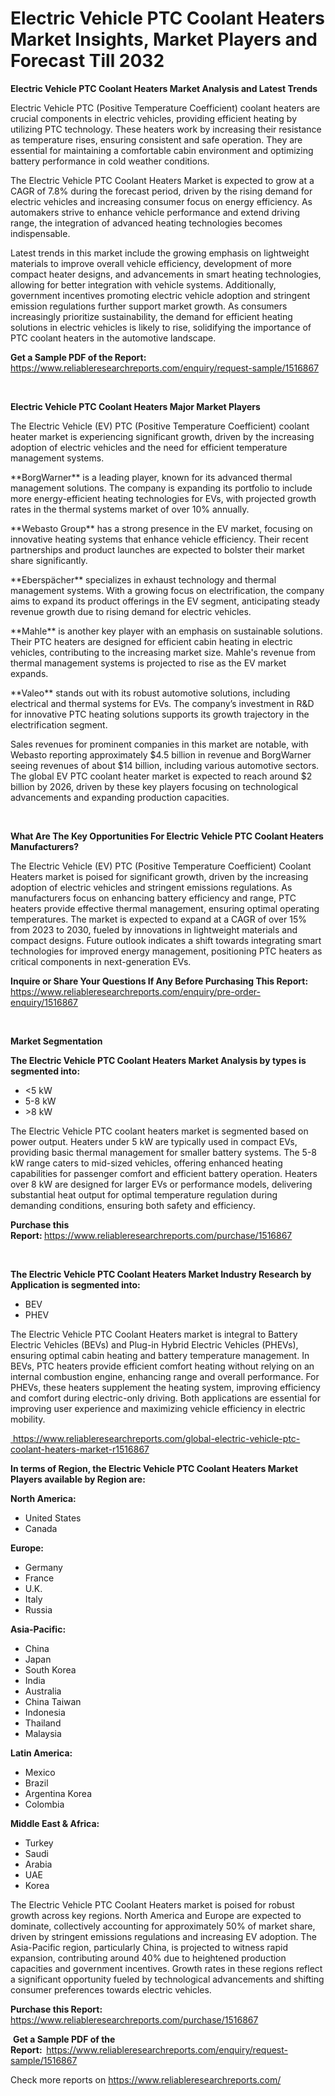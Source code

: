 <p><h1>Electric Vehicle PTC Coolant Heaters Market Insights, Market Players and Forecast Till 2032</h1></p><p><strong>Electric Vehicle PTC Coolant Heaters Market Analysis and Latest Trends</strong></p>
<p><p>Electric Vehicle PTC (Positive Temperature Coefficient) coolant heaters are crucial components in electric vehicles, providing efficient heating by utilizing PTC technology. These heaters work by increasing their resistance as temperature rises, ensuring consistent and safe operation. They are essential for maintaining a comfortable cabin environment and optimizing battery performance in cold weather conditions.</p><p>The Electric Vehicle PTC Coolant Heaters Market is expected to grow at a CAGR of 7.8% during the forecast period, driven by the rising demand for electric vehicles and increasing consumer focus on energy efficiency. As automakers strive to enhance vehicle performance and extend driving range, the integration of advanced heating technologies becomes indispensable.</p><p>Latest trends in this market include the growing emphasis on lightweight materials to improve overall vehicle efficiency, development of more compact heater designs, and advancements in smart heating technologies, allowing for better integration with vehicle systems. Additionally, government incentives promoting electric vehicle adoption and stringent emission regulations further support market growth. As consumers increasingly prioritize sustainability, the demand for efficient heating solutions in electric vehicles is likely to rise, solidifying the importance of PTC coolant heaters in the automotive landscape.</p></p>
<p><strong>Get a Sample PDF of the Report:&nbsp;</strong> <a href="https://www.reliableresearchreports.com/enquiry/request-sample/1516867?utm_campaign=2788&utm_medium=2&utm_source=Github&utm_content=ia&utm_term=30032025&utm_id=electric-vehicle-ptc-coolant-heaters">https://www.reliableresearchreports.com/enquiry/request-sample/1516867</a></p>
<p>&nbsp;</p>
<p><strong>Electric Vehicle PTC Coolant Heaters Major Market Players</strong></p>
<p><p>The Electric Vehicle (EV) PTC (Positive Temperature Coefficient) coolant heater market is experiencing significant growth, driven by the increasing adoption of electric vehicles and the need for efficient temperature management systems.</p><p>**BorgWarner** is a leading player, known for its advanced thermal management solutions. The company is expanding its portfolio to include more energy-efficient heating technologies for EVs, with projected growth rates in the thermal systems market of over 10% annually.</p><p>**Webasto Group** has a strong presence in the EV market, focusing on innovative heating systems that enhance vehicle efficiency. Their recent partnerships and product launches are expected to bolster their market share significantly.</p><p>**Eberspächer** specializes in exhaust technology and thermal management systems. With a growing focus on electrification, the company aims to expand its product offerings in the EV segment, anticipating steady revenue growth due to rising demand for electric vehicles.</p><p>**Mahle** is another key player with an emphasis on sustainable solutions. Their PTC heaters are designed for efficient cabin heating in electric vehicles, contributing to the increasing market size. Mahle's revenue from thermal management systems is projected to rise as the EV market expands.</p><p>**Valeo** stands out with its robust automotive solutions, including electrical and thermal systems for EVs. The company’s investment in R&D for innovative PTC heating solutions supports its growth trajectory in the electrification segment.</p><p>Sales revenues for prominent companies in this market are notable, with Webasto reporting approximately $4.5 billion in revenue and BorgWarner seeing revenues of about $14 billion, including various automotive sectors. The global EV PTC coolant heater market is expected to reach around $2 billion by 2026, driven by these key players focusing on technological advancements and expanding production capacities.</p></p>
<p>&nbsp;</p>
<p><strong>What Are The Key Opportunities For Electric Vehicle PTC Coolant Heaters Manufacturers?</strong></p>
<p><p>The Electric Vehicle (EV) PTC (Positive Temperature Coefficient) Coolant Heaters market is poised for significant growth, driven by the increasing adoption of electric vehicles and stringent emissions regulations. As manufacturers focus on enhancing battery efficiency and range, PTC heaters provide effective thermal management, ensuring optimal operating temperatures. The market is expected to expand at a CAGR of over 15% from 2023 to 2030, fueled by innovations in lightweight materials and compact designs. Future outlook indicates a shift towards integrating smart technologies for improved energy management, positioning PTC heaters as critical components in next-generation EVs.</p></p>
<p><strong>Inquire or Share Your Questions If Any Before Purchasing This Report:</strong> <a href="https://www.reliableresearchreports.com/enquiry/pre-order-enquiry/1516867?utm_campaign=2788&utm_medium=2&utm_source=Github&utm_content=ia&utm_term=30032025&utm_id=electric-vehicle-ptc-coolant-heaters">https://www.reliableresearchreports.com/enquiry/pre-order-enquiry/1516867</a></p>
<p>&nbsp;</p>
<p><strong>Market Segmentation</strong></p>
<p><strong>The Electric Vehicle PTC Coolant Heaters Market Analysis by types is segmented into:</strong></p>
<p><ul><li><5 kW</li><li>5-8 kW</li><li>>8 kW</li></ul></p>
<p><p>The Electric Vehicle PTC coolant heaters market is segmented based on power output. Heaters under 5 kW are typically used in compact EVs, providing basic thermal management for smaller battery systems. The 5-8 kW range caters to mid-sized vehicles, offering enhanced heating capabilities for passenger comfort and efficient battery operation. Heaters over 8 kW are designed for larger EVs or performance models, delivering substantial heat output for optimal temperature regulation during demanding conditions, ensuring both safety and efficiency.</p></p>
<p><strong>Purchase this Report:&nbsp;</strong><a href="https://www.reliableresearchreports.com/purchase/1516867?utm_campaign=2788&utm_medium=2&utm_source=Github&utm_content=ia&utm_term=30032025&utm_id=electric-vehicle-ptc-coolant-heaters">https://www.reliableresearchreports.com/purchase/1516867</a></p>
<p>&nbsp;</p>
<p><strong>The Electric Vehicle PTC Coolant Heaters Market Industry Research by Application is segmented into:</strong></p>
<p><ul><li>BEV</li><li>PHEV</li></ul></p>
<p><p>The Electric Vehicle PTC Coolant Heaters market is integral to Battery Electric Vehicles (BEVs) and Plug-in Hybrid Electric Vehicles (PHEVs), ensuring optimal cabin heating and battery temperature management. In BEVs, PTC heaters provide efficient comfort heating without relying on an internal combustion engine, enhancing range and overall performance. For PHEVs, these heaters supplement the heating system, improving efficiency and comfort during electric-only driving. Both applications are essential for improving user experience and maximizing vehicle efficiency in electric mobility.</p></p>
<p><a href="https://www.reliableresearchreports.com/global-electric-vehicle-ptc-coolant-heaters-market-r1516867?utm_campaign=2788&utm_medium=2&utm_source=Github&utm_content=ia&utm_term=30032025&utm_id=electric-vehicle-ptc-coolant-heaters">&nbsp;https://www.reliableresearchreports.com/global-electric-vehicle-ptc-coolant-heaters-market-r1516867</a></p>
<p><strong>In terms of Region, the Electric Vehicle PTC Coolant Heaters Market Players available by Region are:</strong></p>
<p>
    <p> <strong> North America: </strong>
        <ul>
            <li>United States</li>
            <li>Canada</li>
        </ul>
        </p> 
    <p> <strong> Europe: </strong>
        <ul>
            <li>Germany</li>
            <li>France</li>
            <li>U.K.</li>
            <li>Italy</li>
            <li>Russia</li>
        </ul>
        </p> 
    <p> <strong> Asia-Pacific: </strong>
        <ul>
            <li>China</li>
            <li>Japan</li>
            <li>South Korea</li>
            <li>India</li>
            <li>Australia</li>
            <li>China Taiwan</li>
            <li>Indonesia</li>
            <li>Thailand</li>
            <li>Malaysia</li>
        </ul>
        </p> 
    <p> <strong> Latin America: </strong>
        <ul>
            <li>Mexico</li>
            <li>Brazil</li>
            <li>Argentina Korea</li>
            <li>Colombia</li>
        </ul>
        </p> 
    <p> <strong> Middle East & Africa: </strong>
        <ul>
            <li>Turkey</li>
            <li>Saudi</li>
            <li>Arabia</li>
            <li>UAE</li>
            <li>Korea</li>
        </ul>
    </p>
    </p>
<p><p>The Electric Vehicle PTC Coolant Heaters market is poised for robust growth across key regions. North America and Europe are expected to dominate, collectively accounting for approximately 50% of market share, driven by stringent emissions regulations and increasing EV adoption. The Asia-Pacific region, particularly China, is projected to witness rapid expansion, contributing around 40% due to heightened production capacities and government incentives. Growth rates in these regions reflect a significant opportunity fueled by technological advancements and shifting consumer preferences towards electric vehicles.</p></p>
<p><strong>Purchase this Report: </strong><a href="https://www.reliableresearchreports.com/purchase/1516867?utm_campaign=2788&utm_medium=2&utm_source=Github&utm_content=ia&utm_term=30032025&utm_id=electric-vehicle-ptc-coolant-heaters">https://www.reliableresearchreports.com/purchase/1516867</a></p>
<p>&nbsp;<strong>Get a Sample PDF of the Report:&nbsp;&nbsp;</strong><a href="https://www.reliableresearchreports.com/enquiry/request-sample/1516867?utm_campaign=2788&utm_medium=2&utm_source=Github&utm_content=ia&utm_term=30032025&utm_id=electric-vehicle-ptc-coolant-heaters">https://www.reliableresearchreports.com/enquiry/request-sample/1516867</a></p>
<p><strong></strong></p>
<p>Check more reports on <a href="https://www.reliableresearchreports.com/?utm_campaign=2788&utm_medium=2&utm_source=Github&utm_content=ia&utm_term=30032025&utm_id=electric-vehicle-ptc-coolant-heaters">https://www.reliableresearchreports.com/</a></p>